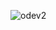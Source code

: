 ![odev2](https://github.com/SAIDBILALDARIYEMEZ/JavaScript/assets/138494006/49c051ac-129a-41ed-9ffc-94bae0cbe798)
